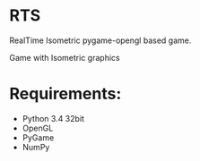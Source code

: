 RTS
===

RealTime Isometric pygame-opengl based game.

Game with Isometric graphics

Requirements:
====
* Python 3.4 32bit
* OpenGL
* PyGame
* NumPy
